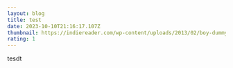 ```yaml
---
layout: blog
title: test
date: 2023-10-10T21:16:17.107Z
thumbnail: https://indiereader.com/wp-content/uploads/2013/02/boy-dummy.jpg
rating: 1
---
```

tesdt